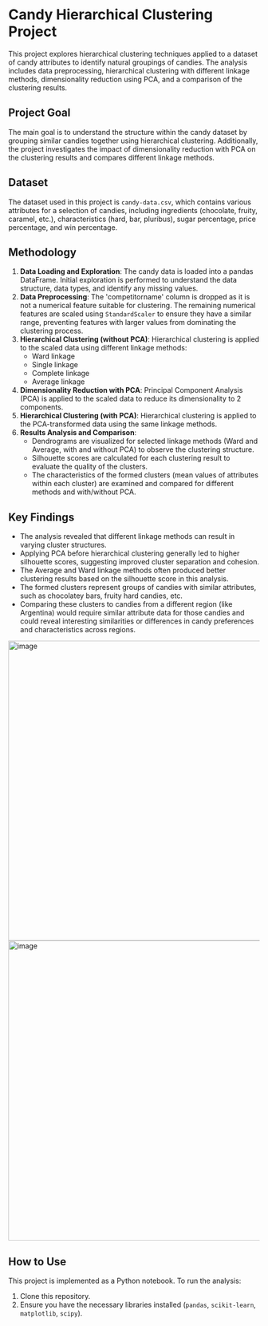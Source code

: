 # Candy Hierarchical Clustering Project

This project explores hierarchical clustering techniques applied to a dataset of candy attributes to identify natural groupings of candies. The analysis includes data preprocessing, hierarchical clustering with different linkage methods, dimensionality reduction using PCA, and a comparison of the clustering results.

## Project Goal

The main goal is to understand the structure within the candy dataset by grouping similar candies together using hierarchical clustering. Additionally, the project investigates the impact of dimensionality reduction with PCA on the clustering results and compares different linkage methods.

## Dataset

The dataset used in this project is `candy-data.csv`, which contains various attributes for a selection of candies, including ingredients (chocolate, fruity, caramel, etc.), characteristics (hard, bar, pluribus), sugar percentage, price percentage, and win percentage.

## Methodology

1.  **Data Loading and Exploration**: The candy data is loaded into a pandas DataFrame. Initial exploration is performed to understand the data structure, data types, and identify any missing values.
2.  **Data Preprocessing**: The 'competitorname' column is dropped as it is not a numerical feature suitable for clustering. The remaining numerical features are scaled using `StandardScaler` to ensure they have a similar range, preventing features with larger values from dominating the clustering process.
3.  **Hierarchical Clustering (without PCA)**: Hierarchical clustering is applied to the scaled data using different linkage methods:
    *   Ward linkage
    *   Single linkage
    *   Complete linkage
    *   Average linkage
4.  **Dimensionality Reduction with PCA**: Principal Component Analysis (PCA) is applied to the scaled data to reduce its dimensionality to 2 components.
5.  **Hierarchical Clustering (with PCA)**: Hierarchical clustering is applied to the PCA-transformed data using the same linkage methods.
6.  **Results Analysis and Comparison**:
    *   Dendrograms are visualized for selected linkage methods (Ward and Average, with and without PCA) to observe the clustering structure.
    *   Silhouette scores are calculated for each clustering result to evaluate the quality of the clusters.
    *   The characteristics of the formed clusters (mean values of attributes within each cluster) are examined and compared for different methods and with/without PCA.

## Key Findings

*   The analysis revealed that different linkage methods can result in varying cluster structures.
*   Applying PCA before hierarchical clustering generally led to higher silhouette scores, suggesting improved cluster separation and cohesion.
*   The Average and Ward linkage methods often produced better clustering results based on the silhouette score in this analysis.
*   The formed clusters represent groups of candies with similar attributes, such as chocolatey bars, fruity hard candies, etc.
*   Comparing these clusters to candies from a different region (like Argentina) would require similar attribute data for those candies and could reveal interesting similarities or differences in candy preferences and characteristics across regions.

  <img width="813" height="601" alt="image" src="https://github.com/user-attachments/assets/d1f305a0-c635-4817-bc46-0007893805cc" />


<img width="813" height="601" alt="image" src="https://github.com/user-attachments/assets/b28f2e55-53a2-40e5-900e-2ae15fdf9ddd" />


## How to Use

This project is implemented as a Python notebook. To run the analysis:

1.  Clone this repository.
2.  Ensure you have the necessary libraries installed (`pandas`, `scikit-learn`, `matplotlib`, `scipy`). 
